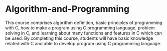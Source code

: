 # Algorithm-and-Programming
This course comprises algorithm definition, basic principles of programming with C, how to make a program using C programming language, problem solving in C, and learning about many functions and features in C which can be used. By completing this course, students will have basic knowledge related with C and able to develop program using C programming language.
